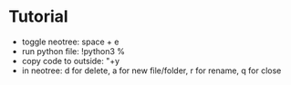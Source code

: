 # Tutorial
- toggle neotree: space + e
- run python file: !python3 %
- copy code to outside: "+y
- in neotree: d for delete, a for new file/folder, r for rename, q for close
